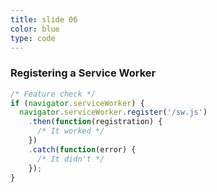 ```yaml
---
title: slide 06
color: blue
type: code
---
```

### Registering a Service Worker

```javascript
/* Feature check */
if (navigator.serviceWorker) {
  navigator.serviceWorker.register('/sw.js')
    .then(function(registration) {
      /* It worked */
    })
    .catch(function(error) {
      /* It didn't */
    });
}
```
